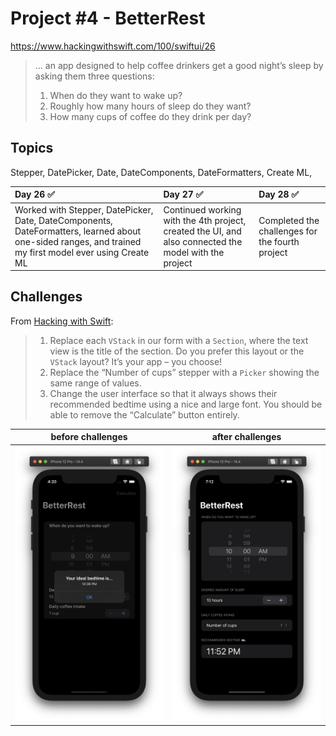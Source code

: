 # Project #4 - BetterRest

https://www.hackingwithswift.com/100/swiftui/26

> ... an app designed to help coffee drinkers get a good night’s sleep by asking them three questions:
> 1. When do they want to wake up?
> 2. Roughly how many hours of sleep do they want?
> 3. How many cups of coffee do they drink per day?

## Topics
Stepper, DatePicker, Date, DateComponents, DateFormatters, Create ML, 

|Day 26 :white_check_mark: | Day 27 :white_check_mark: | Day 28 :white_check_mark: |
|:--|:--|:--|
|Worked with Stepper, DatePicker, Date, DateComponents, DateFormatters, learned about one-sided ranges, and trained my first model ever using Create ML| Continued working with the 4th project, created the UI, and also connected the model with the project|Completed the challenges for the fourth project|

## Challenges

From [Hacking with Swift](https://www.hackingwithswift.com/books/ios-swiftui/betterrest-wrap-up):
>1. Replace each `VStack` in our form with a `Section`, where the text view is the title of the section. Do you prefer this layout or the `VStack` layout? It’s your app – you choose!
>2. Replace the “Number of cups” stepper with a `Picker` showing the same range of values.
>3. Change the user interface so that it always shows their recommended bedtime using a nice and large font. You should be able to remove the “Calculate” button entirely.

|before challenges| after challenges|
|:--:|:--:|
|![before](Screenshots/D27_ALERT.png)|![after](Screenshots/D28_EXTRA.png)|
